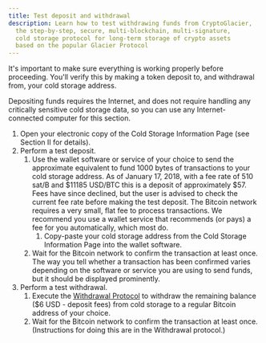 ```yaml
---
title: Test deposit and withdrawal
description: Learn how to test withdrawing funds from CryptoGlacier,
  the step-by-step, secure, multi-blockchain, multi-signature,
  cold storage protocol for long-term storage of crypto assets
  based on the popular Glacier Protocol
---
```


It's important to make sure everything is working properly before proceeding.
You'll verify this by making a token deposit to, and withdrawal from, your cold
storage address.

Depositing funds requires the Internet, and does not require
handling any critically sensitive cold storage data, so you can use any
Internet-connected computer for this section.

1. Open your electronic copy of the
<span class="warning">Cold Storage Information Page</span> (see Section II for
details).
2. Perform a test deposit.
    1. Use the wallet software or service of your choice to send the approximate
    equivalent to fund 1000 bytes of transactions to your
    <span class="warning">cold storage address</span>.
    As of January 17, 2018, with a fee rate of 510 sat/B and $11185 USD/BTC this
    is a deposit of approximately $57. Fees have since declined, but the user is
    advised to check the current fee rate before making the test deposit.
    The Bitcoin network requires a very small, flat fee to process transactions. We
    recommend you use a wallet service that recommends (or pays) a fee for you
    automatically, which most do.
        1. Copy-paste your <span class="warning">cold storage address</span>
        from the <span class="warning">Cold Storage Information Page</span>
        into the wallet software.
    2. Wait for the Bitcoin network to confirm the transaction at least once.
    The way you tell whether a transaction has been confirmed varies depending
    on the software or service you are using to send funds, but it should be
    displayed prominently.
3. Perform a test withdrawal.
    1. Execute the [Withdrawal Protocol](../withdrawal/execution.md) to withdraw
    the remaining balance ($6 USD - deposit fees) from cold storage to a regular
    Bitcoin address of your choice.
    2. Wait for the Bitcoin network to confirm the transaction at least once.
    (Instructions for doing this are in the Withdrawal protocol.)
